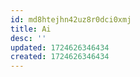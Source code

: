 ```yaml
---
id: md8htejhn42uz8r0dci0xmj
title: Ai
desc: ''
updated: 1724626346434
created: 1724626346434
---
```

